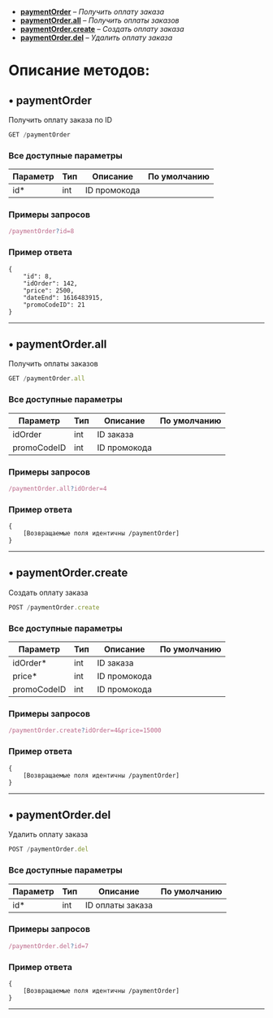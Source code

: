 - [**paymentOrder**](#-paymentorder) – *Получить оплату заказа*
- [**paymentOrder.all**](#-paymentorderall) – *Получить оплаты заказов*
- [**paymentOrder.create**](#-paymentordercreate) – *Создать оплату заказа*
- [**paymentOrder.del**](#-paymentorderdel) – *Удалить оплату заказа*

# Описание методов: 

## • paymentOrder
Получить оплату заказа по ID
```js
GET /paymentOrder
```

### Все доступные параметры
Параметр | Тип | Описание | По умолчанию
-- | -- | -- | --
id* | int | ID промокода

### Примеры запросов
```js
/paymentOrder?id=8
```

### Пример ответа
```
{
    "id": 8,
    "idOrder": 142,
    "price": 2500,
    "dateEnd": 1616483915,
    "promoCodeID": 21
}
```
***



## • paymentOrder.all
Получить оплаты заказов
```js
GET /paymentOrder.all
```

### Все доступные параметры
Параметр | Тип | Описание | По умолчанию
-- | -- | -- | --
idOrder | int | ID заказа
promoCodeID | int | ID промокода

### Примеры запросов
```js
/paymentOrder.all?idOrder=4
```

### Пример ответа
```
{
    [Возвращаемые поля идентичны /paymentOrder]
}
```
***



## • paymentOrder.create
Создать оплату заказа
```js
POST /paymentOrder.create
```

### Все доступные параметры
Параметр | Тип | Описание | По умолчанию
-- | -- | -- | --
idOrder* | int | ID заказа
price* | int | ID промокода
promoCodeID | int | ID промокода

### Примеры запросов
```js
/paymentOrder.create?idOrder=4&price=15000
```

### Пример ответа
```
{
    [Возвращаемые поля идентичны /paymentOrder]
}
```
***



## • paymentOrder.del
Удалить оплату заказа
```js
POST /paymentOrder.del
```

### Все доступные параметры
Параметр | Тип | Описание | По умолчанию
-- | -- | -- | --
id* | int | ID оплаты заказа

### Примеры запросов
```js
/paymentOrder.del?id=7
```

### Пример ответа
```
{
    [Возвращаемые поля идентичны /paymentOrder]
}
```
***